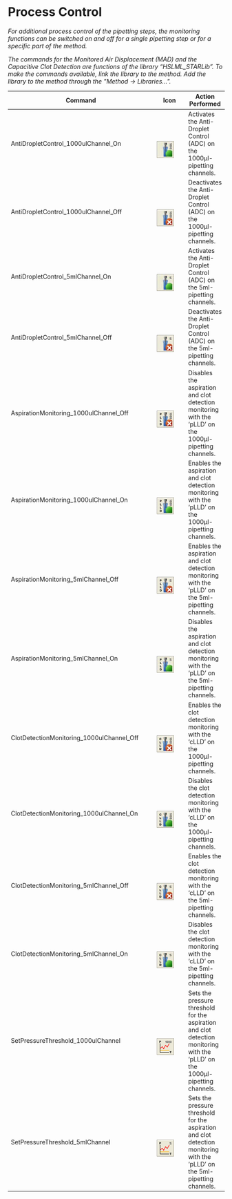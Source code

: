 # ‌Process Control‌

_For additional process control of the pipetting steps, the monitoring functions can be switched on and off for a single pipetting step or for a specific part of the method._&#x20;

_The commands for the Monitored Air Displacement (MAD) and the Capacitive Clot Detection are functions of the library “HSLML\_STARLib”. To make the commands available, link the library to the method. Add the library to the method through the "Method -> Libraries..."._



<table><thead><tr><th width="353">Command</th><th width="88">Icon</th><th>Action Performed</th></tr></thead><tbody><tr><td>AntiDropletControl_1000ulChannel_On</td><td><p><br></p><p><img src="../../../../.gitbook/manual-images/assets/Image_1441.jpg" alt="image"></p></td><td>Activates the Anti-Droplet Control (ADC) on the 1000μl-pipetting channels.</td></tr><tr><td>AntiDropletControl_1000ulChannel_Off</td><td><p><br></p><p><img src="../../../../.gitbook/manual-images/assets/Image_1442.jpg" alt="image"></p></td><td>Deactivates the Anti-Droplet Control (ADC) on the 1000μl-pipetting channels.</td></tr><tr><td>AntiDropletControl_5mlChannel_On</td><td><p><br></p><p><img src="../../../../.gitbook/manual-images/assets/Image_1443.jpg" alt="image"></p></td><td>Activates the Anti-Droplet Control (ADC) on the 5ml-pipetting channels.</td></tr><tr><td>AntiDropletControl_5mlChannel_Off</td><td><p><br></p><p><img src="../../../../.gitbook/manual-images/assets/Image_1444.jpg" alt="image"></p></td><td>Deactivates the Anti-Droplet Control (ADC) on the 5ml-pipetting channels.</td></tr><tr><td>AspirationMonitoring_1000ulChannel_Off</td><td><p><br></p><p><img src="../../../../.gitbook/manual-images/assets/Image_1445.jpg" alt="image"></p></td><td>Disables the aspiration and clot detection monitoring with the ‘pLLD’ on the 1000μl-pipetting channels.</td></tr><tr><td>AspirationMonitoring_1000ulChannel_On</td><td><p><br></p><p><img src="../../../../.gitbook/manual-images/assets/Image_1446.jpg" alt="image"></p></td><td>Enables the aspiration and clot detection monitoring with the ‘pLLD’ on the 1000μl-pipetting channels.</td></tr><tr><td>AspirationMonitoring_5mlChannel_Off</td><td><p><br></p><p><img src="../../../../.gitbook/manual-images/assets/Image_1447.jpg" alt="image"></p></td><td>Enables the aspiration and clot detection monitoring with the ‘pLLD’ on the 5ml-pipetting channels.</td></tr><tr><td>AspirationMonitoring_5mlChannel_On</td><td><p><br></p><p><img src="../../../../.gitbook/manual-images/assets/Image_1448.jpg" alt="image"></p></td><td>Disables the aspiration and clot detection monitoring with the ‘pLLD’ on the 5ml-pipetting channels.</td></tr><tr><td>ClotDetectionMonitoring_1000ulChannel_Off</td><td><p><br></p><p><img src="../../../../.gitbook/manual-images/assets/Image_1449.jpg" alt="image"></p></td><td>Enables the clot detection monitoring with the ‘cLLD’ on the 1000μl-pipetting channels.</td></tr><tr><td>ClotDetectionMonitoring_1000ulChannel_On</td><td><p><br></p><p><img src="../../../../.gitbook/manual-images/assets/Image_1450.jpg" alt="image"></p></td><td>Disables the clot detection monitoring with the ‘cLLD’ on the 1000μl-pipetting channels.</td></tr><tr><td>ClotDetectionMonitoring_5mlChannel_Off</td><td><p><br></p><p><img src="../../../../.gitbook/manual-images/assets/Image_1451.jpg" alt="image"></p></td><td>Enables the clot detection monitoring with the ‘cLLD’ on the 5ml-pipetting channels.</td></tr><tr><td>ClotDetectionMonitoring_5mlChannel_On</td><td><p><br></p><p><img src="../../../../.gitbook/manual-images/assets/Image_1452.jpg" alt="image"></p></td><td>Disables the clot detection monitoring with the ‘cLLD’ on the 5ml-pipetting channels.</td></tr><tr><td>SetPressureThreshold_1000ulChannel</td><td><p><br></p><p><img src="../../../../.gitbook/manual-images/assets/Image_1453.gif" alt="image"></p></td><td>Sets the pressure threshold for the aspiration and clot detection monitoring with the ‘pLLD’ on the 1000μl-pipetting channels.</td></tr><tr><td>SetPressureThreshold_5mlChannel</td><td><p><br></p><p><img src="../../../../.gitbook/manual-images/assets/Image_1454.gif" alt="image"></p></td><td>Sets the pressure threshold for the aspiration and clot detection monitoring with the ‘pLLD’ on the 5ml-pipetting channels.</td></tr></tbody></table>


